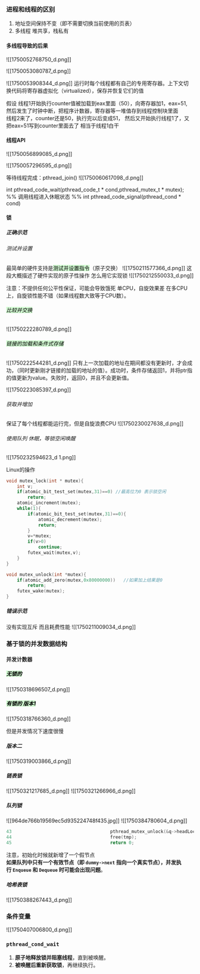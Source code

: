 ### 进程和线程的区别
1. 地址空间保持不变（即不需要切换当前使用的页表）
2. 多线程 堆共享，栈私有
#### 多线程导致的后果
![[1750052768750_d.png]]

![[1750053080787_d.png]]

![[1750053908344_d.png]]
运行时每个线程都有自己的专用寄存器。上下文切换代码将寄存器虚拟化（virtualized），保存并恢复它们的值

假设 线程1开始执行counter值被加载到eax里面（50），向寄存器加1，eax=51,   然后发生了时钟中断，把程序计数器，寄存器等一堆值存到线程控制块里面    
线程2来了，counter还是50，执行完以后变成51，
然后又开始执行线程1了，又把eax=51写到counter里面去了
相当于线程1白干

#### 线程API

![[1750056899085_d.png]]

![[1750057296595_d.png]]

等待线程完成：pthread_join()
![[1750060617098_d.png]]

int pthread_code_wait(pthread_code_t * cond,pthread_mutex_t * mutex);
%% 调用线程进入休眠状态 %%
int pthread_code_signal(pthread_cond * cond)

#### 锁
##### 正确示范
###### 测试并设置
最简单的硬件支持是<mark style="background: #BBFABBA6;">测试并设置指令</mark>（原子交换）
![[1750211577366_d.png]]
这段大概描述了硬件实现的原子性操作
怎么用它实现锁
![[1750212550033_d.png]]

注意：不提供任何公平性保证，可能会导致饿死
单CPU，自旋效果差
在多CPU上，自旋锁性能不错（如果线程数大致等于CPU数）。

###### <mark style="background: #BBFABBA6;">比较并交换</mark>
![[1750222280789_d.png]]
###### <mark style="background: #BBFABBA6;">链接的加载和条件式存储</mark>
![[1750222544281_d.png]]
只有上一次加载的地址在期间都没有更新时，才会成功，（同时更新刚才链接的加载的地址的值）。成功时，条件存储返回1，并将ptr指的值更新为value。失败时，返回0，并且不会更新值。

![[1750223085397_d.png]]

###### 获取并增加
保证了每个线程都能运行完，但是自旋浪费CPU
![[1750230027638_d.png]]



###### 使用队列 休眠，等锁空闲唤醒
![[1750232594623_d 1.png]]

Linux的操作
```c
void mutex_lock(int * mutex){
	int v;
	if(atomic_bit_test_set(mutex,31)==0) //最高位为0 表示锁空闲
		return;
	atomic_increment(mutex);
	while(1){
		if(atomic_bit_test_set(mutex,31)==0){
			atomic_decrement(mutex);
			return;
		}
		v=*mutex;
		if(v>0)
			continue;
		futex_wait(mutex,v);
	}
}

void mutex_unlock(int *mutex){
	if(atomic_add_zero(mutex,0x80000000))   //如果加上结果是0
		return;
	futex_wake(mutex);
}

```


##### 错误示范

没有实现互斥 而且耗费性能
![[1750211009034_d.png]]

### 基于锁的并发数据结构
#### 并发计数器
##### <mark style="background: #BBFABBA6;">无锁的</mark>

![[1750318696507_d.png]]

##### <mark style="background: #BBFABBA6;">有锁的 版本1</mark>

![[1750318766360_d.png]]

但是并发情况下速度很慢
##### 版本二
![[1750319003866_d.png]]

##### 链表锁
![[1750321217685_d.png]]
![[1750321266966_d.png]]

##### 队列锁
![[964de766b19569ec5d935224748f435.jpg]]
![[1750384780604_d.png]]
```c
43                                     pthread_mutex_unlock(&q->headLock);
44                                     free(tmp);
45                                     return 0;
```

注意，初始化时候就新增了一个假节点  
**如果队列中只有一个有效节点（即 `dummy->next` 指向一个真实节点），并发执行 `Enqueue` 和 `Dequeue` 时可能会出现问题**。

##### 哈希表锁
![[1750388267443_d.png]]

### 条件变量
![[1750407006800_d.png]]


### **`pthread_cond_wait`**
1. **原子地释放锁并阻塞线程**，直到被唤醒。
2. **被唤醒后重新获取锁**，再继续执行。